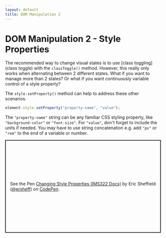 ```yaml
---
layout: default
title: DOM Manipulation 2
---
```

# DOM Manipulation 2 - Style Properties
The recommended way to change visual states is to use [class toggling](class toggle) with the `classToggle()` method. However, this really only works when alternating between 2 different states. What if you want to manage more than 2 states? Or what if you want continuously variable control of a style property?

The `style.setProperty()` method can help to address these other scenarios.

```js
element.style.setProperty("property-name", "value");
```

The `"property-name"` string can be any familiar CSS styling property, like `"background-color"` or `"font-size"`. For `"value"`, don't forget to include the units if needed. You may have to use string concatenation e.g. add `"px"` or `"rem"` to the end of a variable or number.
<p class="codepen" data-height="300" data-default-tab="html,result" data-slug-hash="qBgevRR" data-editable="true" data-user="ersheff" style="height: 300px; box-sizing: border-box; display: flex; align-items: center; justify-content: center; border: 2px solid; margin: 1em 0; padding: 1em;">
  <span>See the Pen <a href="https://codepen.io/ersheff/pen/qBgevRR">
  Changing Style Properties (IMS322 Docs)</a> by Eric Sheffield (<a href="https://codepen.io/ersheff">@ersheff</a>)
  on <a href="https://codepen.io">CodePen</a>.</span>
</p>
<script async src="https://cpwebassets.codepen.io/assets/embed/ei.js"></script>